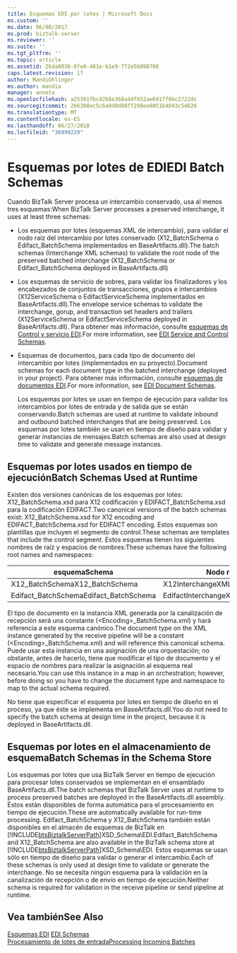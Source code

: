 ```yaml
---
title: Esquemas EDI por lotes | Microsoft Docs
ms.custom: ''
ms.date: 06/08/2017
ms.prod: biztalk-server
ms.reviewer: ''
ms.suite: ''
ms.tgt_pltfrm: ''
ms.topic: article
ms.assetid: 26da8036-8fe0-481e-b1e9-7f2e5b090768
caps.latest.revision: 17
author: MandiOhlinger
ms.author: mandia
manager: anneta
ms.openlocfilehash: a25391fbc42b8e368a44f652ae691ff8bc2722dc
ms.sourcegitcommit: 266308ec5c6a9d8d80ff298ee6051b4843c5d626
ms.translationtype: MT
ms.contentlocale: es-ES
ms.lasthandoff: 06/27/2018
ms.locfileid: "36999229"
---
```

# <a name="edi-batch-schemas"></a><span data-ttu-id="60cb9-102">Esquemas por lotes de EDI</span><span class="sxs-lookup"><span data-stu-id="60cb9-102">EDI Batch Schemas</span></span>
<span data-ttu-id="60cb9-103">Cuando BizTalk Server procesa un intercambio conservado, usa al menos tres esquemas:</span><span class="sxs-lookup"><span data-stu-id="60cb9-103">When BizTalk Server processes a preserved interchange, it uses at least three schemas:</span></span>  

- <span data-ttu-id="60cb9-104">Los esquemas por lotes (esquemas XML de intercambio), para validar el nodo raíz del intercambio por lotes conservado (X12_BatchSchema o Edifact_BatchSchema implementados en BaseArtifacts.dll).</span><span class="sxs-lookup"><span data-stu-id="60cb9-104">The batch schemas (Interchange XML schemas) to validate the root node of the preserved batched interchange (X12_BatchSchema or Edifact_BatchSchema deployed in BaseArtifacts.dll)</span></span>  

- <span data-ttu-id="60cb9-105">Los esquemas de servicio de sobres, para validar los finalizadores y los encabezados de conjuntos de transacciones, grupos e intercambios (X12ServiceSchema o EdifactServiceSchema implementados en BaseArtifacts.dll).</span><span class="sxs-lookup"><span data-stu-id="60cb9-105">The envelope service schemas to validate the interchange, gorup, and transaction set headers and trailers (X12ServiceSchema or EdifactServiceSchema deployed in BaseArtifacts.dll).</span></span> <span data-ttu-id="60cb9-106">Para obtener más información, consulte [esquemas de Control y servicio EDI](../core/edi-service-and-control-schemas.md).</span><span class="sxs-lookup"><span data-stu-id="60cb9-106">For more information, see [EDI Service and Control Schemas](../core/edi-service-and-control-schemas.md).</span></span>  

- <span data-ttu-id="60cb9-107">Esquemas de documentos, para cada tipo de documento del intercambio por lotes (implementados en su proyecto).</span><span class="sxs-lookup"><span data-stu-id="60cb9-107">Document schemas for each document type in the batched interchange (deployed in your project).</span></span> <span data-ttu-id="60cb9-108">Para obtener más información, consulte [esquemas de documentos EDI](../core/edi-document-schemas.md).</span><span class="sxs-lookup"><span data-stu-id="60cb9-108">For more information, see [EDI Document Schemas](../core/edi-document-schemas.md).</span></span>  

  <span data-ttu-id="60cb9-109">Los esquemas por lotes se usan en tiempo de ejecución para validar los intercambios por lotes de entrada y de salida que se están conservando.</span><span class="sxs-lookup"><span data-stu-id="60cb9-109">Batch schemas are used at runtime to validate inbound and outbound batched interchanges that are being preserved.</span></span> <span data-ttu-id="60cb9-110">Los esquemas por lotes también se usan en tiempo de diseño para validar y generar instancias de mensajes.</span><span class="sxs-lookup"><span data-stu-id="60cb9-110">Batch schemas are also used at design time to validate and generate message instances.</span></span>  

## <a name="batch-schemas-used-at-runtime"></a><span data-ttu-id="60cb9-111">Esquemas por lotes usados en tiempo de ejecución</span><span class="sxs-lookup"><span data-stu-id="60cb9-111">Batch Schemas Used at Runtime</span></span>  
 <span data-ttu-id="60cb9-112">Existen dos versiones canónicas de los esquemas por lotes: X12_BatchSchema.xsd para X12 codificación y EDIFACT_BatchSchema.xsd para la codificación EDIFACT.</span><span class="sxs-lookup"><span data-stu-id="60cb9-112">Two canonical versions of the batch schemas exist: X12_BatchSchema.xsd for X12 encoding and EDIFACT_BatchSchema.xsd for EDIFACT encoding.</span></span> <span data-ttu-id="60cb9-113">Estos esquemas son plantillas que incluyen el segmento de control.</span><span class="sxs-lookup"><span data-stu-id="60cb9-113">These schemas are templates that include the control segment.</span></span> <span data-ttu-id="60cb9-114">Estos esquemas tienen los siguientes nombres de raíz y espacios de nombres:</span><span class="sxs-lookup"><span data-stu-id="60cb9-114">These schemas have the following root names and namespaces:</span></span>  


|       <span data-ttu-id="60cb9-115">esquema</span><span class="sxs-lookup"><span data-stu-id="60cb9-115">Schema</span></span>        |       <span data-ttu-id="60cb9-116">Nodo raíz</span><span class="sxs-lookup"><span data-stu-id="60cb9-116">Root Node</span></span>       |                    <span data-ttu-id="60cb9-117">Espacio de nombres</span><span class="sxs-lookup"><span data-stu-id="60cb9-117">Namespace</span></span>                     |
|---------------------|-----------------------|--------------------------------------------------|
|   <span data-ttu-id="60cb9-118">X12_BatchSchema</span><span class="sxs-lookup"><span data-stu-id="60cb9-118">X12_BatchSchema</span></span>   |   <span data-ttu-id="60cb9-119">X12InterchangeXML</span><span class="sxs-lookup"><span data-stu-id="60cb9-119">X12InterchangeXML</span></span>   | http://schemas.microsoft.com/Edi/X12_BatchSchema |
| <span data-ttu-id="60cb9-120">Edifact_BatchSchema</span><span class="sxs-lookup"><span data-stu-id="60cb9-120">Edifact_BatchSchema</span></span> | <span data-ttu-id="60cb9-121">EdifactInterchangeXML</span><span class="sxs-lookup"><span data-stu-id="60cb9-121">EdifactInterchangeXML</span></span> |     http://schemas.microsoft.com/Edi/Edifact     |

 <span data-ttu-id="60cb9-122">El tipo de documento en la instancia XML generada por la canalización de recepción será una constante (\<Encoding\>_BatchSchema.xml) y hará referencia a este esquema canónico.</span><span class="sxs-lookup"><span data-stu-id="60cb9-122">The document type on the XML instance generated by the receive pipeline will be a constant (\<Encoding\>_BatchSchema.xml) and will reference this canonical schema.</span></span> <span data-ttu-id="60cb9-123">Puede usar esta instancia en una asignación de una orquestación; no obstante, antes de hacerlo, tiene que modificar el tipo de documento y el espacio de nombres para realizar la asignación al esquema real necesario.</span><span class="sxs-lookup"><span data-stu-id="60cb9-123">You can use this instance in a map in an orchestration; however, before doing so you have to change the document type and namespace to map to the actual schema required.</span></span>  

 <span data-ttu-id="60cb9-124">No tiene que especificar el esquema por lotes en tiempo de diseño en el proceso, ya que éste se implementa en BaseArtifacts.dll.</span><span class="sxs-lookup"><span data-stu-id="60cb9-124">You do not need to specify the batch schema at design time in the project, because it is deployed in BaseArtifacts.dll.</span></span>  

## <a name="batch-schemas-in-the-schema-store"></a><span data-ttu-id="60cb9-125">Esquemas por lotes en el almacenamiento de esquema</span><span class="sxs-lookup"><span data-stu-id="60cb9-125">Batch Schemas in the Schema Store</span></span>  
 <span data-ttu-id="60cb9-126">Los esquemas por lotes que usa BizTalk Server en tiempo de ejecución para procesar lotes conservados se implementan en el ensamblado BaseArtifacts.dll.</span><span class="sxs-lookup"><span data-stu-id="60cb9-126">The batch schemas that BizTalk Server uses at runtime to process preserved batches are deployed in the BaseArtifacts.dll assembly.</span></span> <span data-ttu-id="60cb9-127">Éstos están disponibles de forma automática para el procesamiento en tiempo de ejecución.</span><span class="sxs-lookup"><span data-stu-id="60cb9-127">These are automatically available for run-time processing.</span></span> <span data-ttu-id="60cb9-128">Edifact_BatchSchema y X12_BatchSchema también están disponibles en el almacén de esquemas de BizTalk en [!INCLUDE[btsBiztalkServerPath](../includes/btsbiztalkserverpath-md.md)]XSD_Schema\EDI.</span><span class="sxs-lookup"><span data-stu-id="60cb9-128">Edifact_BatchSchema and X12_BatchSchema are also available in the BizTalk schema store at [!INCLUDE[btsBiztalkServerPath](../includes/btsbiztalkserverpath-md.md)]XSD_Schema\EDI.</span></span> <span data-ttu-id="60cb9-129">Estos esquemas se usan sólo en tiempo de diseño para validar o generar el intercambio.</span><span class="sxs-lookup"><span data-stu-id="60cb9-129">Each of these schemas is only used at design time to validate or generate the interchange.</span></span> <span data-ttu-id="60cb9-130">No se necesita ningún esquema para la validación en la canalización de recepción o de envío en tiempo de ejecución.</span><span class="sxs-lookup"><span data-stu-id="60cb9-130">Neither schema is required for validation in the receive pipeline or send pipeline at runtime.</span></span>  

## <a name="see-also"></a><span data-ttu-id="60cb9-131">Vea también</span><span class="sxs-lookup"><span data-stu-id="60cb9-131">See Also</span></span>  
 <span data-ttu-id="60cb9-132">[Esquemas EDI](../core/edi-schemas.md) </span><span class="sxs-lookup"><span data-stu-id="60cb9-132">[EDI Schemas](../core/edi-schemas.md) </span></span>  
 [<span data-ttu-id="60cb9-133">Procesamiento de lotes de entrada</span><span class="sxs-lookup"><span data-stu-id="60cb9-133">Processing Incoming Batches</span></span>](../core/processing-incoming-batches.md)